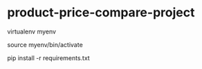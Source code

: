 # product-price-compare-project

virtualenv myenv

source myenv/bin/activate

pip install -r requirements.txt
